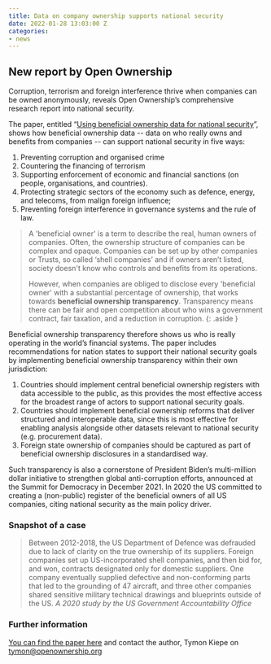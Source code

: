 ```yaml
---
title: Data on company ownership supports national security
date: 2022-01-28 13:03:00 Z
categories:
- news
---
```


## New report by Open Ownership

Corruption, terrorism and foreign interference thrive when companies can be owned anonymously, reveals Open Ownership’s comprehensive research report into national security.

The paper, entitled “[Using beneficial ownership data for national security](/resources/using-beneficial-ownership-data-for-national-security/)”, shows how beneficial ownership data -- data on who really owns and benefits from companies -- can support national security in five ways:

1. Preventing corruption and organised crime
2. Countering the financing of terrorism
3. Supporting enforcement of economic and financial sanctions (on people, organisations, and countries).
4. Protecting strategic sectors of the economy such as defence, energy, and telecoms, from malign foreign influence;
5. Preventing foreign interference in governance systems and the rule of law.

> A 'beneficial owner' is a term to describe the real, human owners of companies. Often, the ownership structure of companies can be complex and opaque. Companies can be set up by other companies or Trusts, so called ‘shell companies’ and if owners aren’t listed, society doesn't know who controls and benefits from its operations.
> 
> However, when companies are obliged to disclose every 'beneficial owner' with a substantial percentage of ownership, that works towards **beneficial ownership transparency**. Transparency means there can be fair and open competition about who wins a government contract, fair taxation, and a reduction in corruption.
{: .aside }

Beneficial ownership transparency therefore shows us who is really operating in the world’s financial systems. The paper includes recommendations for nation states to support their national security goals by implementing beneficial ownership transparency within their own jurisdiction:

1. Countries should implement central beneficial ownership registers with data accessible to the public, as this provides the most effective access for the broadest range of actors to support national security goals.
2. Countries should implement beneficial ownership reforms that deliver structured and interoperable data, since this is most effective for enabling analysis alongside other datasets relevant to national security (e.g. procurement data).
3. Foreign state ownership of companies should be captured as part of beneficial ownership disclosures in a standardised way.

Such transparency is also a cornerstone of President Biden’s multi-million dollar initiative to strengthen global anti-corruption efforts, announced at the Summit for Democracy in December 2021. In 2020 the US committed to creating a (non-public) register of the beneficial owners of all US companies, citing national security as the main policy driver.

### Snapshot of a case

> Between 2012-2018, the US Department of Defence was defrauded due to lack of clarity on the true ownership of its suppliers. Foreign companies set up US-incorporated shell companies, and then bid for, and won, contracts designated only for domestic suppliers. One company eventually supplied defective and non-conforming parts that led to the grounding of 47 aircraft, and three other companies shared sensitive military technical drawings and blueprints outside of the US. <cite>A 2020 study by the US Government Accountability Office</cite>

### Further information

[You can find the paper here](/resources/using-beneficial-ownership-data-for-national-security/) and contact the author, Tymon Kiepe on <tymon@openownership.org>